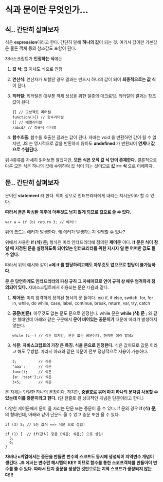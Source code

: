 # 식과 문이란 무엇인가...

## 식.. 간단히 살펴보자

식은 **expression**이라고 한다. 간단히 말해 **하나의 값**이 되는 것. 여기서 값이란 기본값은 물론 객체 등의 참조값도 포함이 된다.

자바스크립트가 **인정하는 식**에는

1. **값 식**: 값 자체도 식으로 인정
2. **연산식**: 연산자가 포함된 경우 결과는 반드시 하나의 값이 되어 **최종적으로는 값 식**이 된다.
3. **리터럴**: 리러털은 대부분 객체 생성을 위한 일종의 매크로임. 리터럴의 결과는 참조값이 된다.

   ```text
   {} // 오브젝트 리터럴
   function(){} // 함수리터럴
   [] // 배열리터럴
   /abcd/ // 정규식 리터럴
   ```

4. **함수호출**: 함수를 호출한 결과는 값이 된다. 자바는 void 를 반환하면 값이 될 수 없지만, JS 는 명시적으로 값을 반환하지 않아도 **undefined** 가 반환되어 **언제나 값으로 수렴된다.**

위 4종류를 자세히 읽어보면 알겠지만, **모든 식은 오직 값 식 만이 존재한다.** 결론적으로 다른 모든 식은 하나의 값에 수렴하여 값 식이 되는 것이므로 **값 == 식** 으로 이해하자.

## **문.. 간단히 살펴보자**

문이란 **statement** 라 한다. 의미 상으로 인터프리터에게 내리는 지시문이라 할 수 있다.

**따라서 문은 파싱된 이후에 아무것도 남지 않게 되므로 값으로 쓸 수 없다.**

```text
var a = if (b) return 3; // 에러!!
```

위의 코드는 에러가 발생한다. 왜 에러가 발생하는지 설명할 수 있나?

위에서 사용한 **if \(식\) 문;** 형식은 미리 인터프리터에 정의된 **제어문** 이다. **if 문은 식이 참일 때 지정된 문을 실행하도록 되어있는 인터프리터를 위한 지시자 일 뿐 어떠한 값도 될 수 없다.**

따라서 위의 예시와 같이 **a에 if 를 할당하려고해도 아무것도 없으므로 할당이 불가능하다.**

**문 은 당연하게도 인터프리터의 파싱 규칙 그 자체이므로 언어 규격 상 매우 엄격하게 정의되어 있다.** 자바스크립트에서 허용되는 문은 다음과 같다.

1. **제어문**: 미리 엄격하게 정의된 형식의 문 들이다. ex\) if, if else, switch, for, for in, while, do while, case, label, continue, break, return, var, try, catch
2. **공문\(빈문\)**: 아무것도 없는 문도 문으로 인정한다. while 문은 **while \(식\) 문 ;** 와 같은 형태인데 아래와 같은 구문에서 **문이 비어있는 공문이기** 때문에 에러가 발생하지 않는다.

   ```text
   while (i--) // 식은 있지만, 문은 없는 공문이다. 하지만 에러 발생x
   ```

3. **식문**: **자바스크립트의 가장 큰 특징. 식을 문으로 인정한다.** 식은 값이므로 값문 이라고 해도 무방함. 따라서 아래와 같은 식문이 전부 정상적으로 사용이 가능하다.

   ```text
   3;          // 식문
   'aaa';      // 식문
   func();     // 식문
   {a: 'test'};// 식문
   3+5;        // 식문
   ```

문 자체는 단일한 하나의 문장이다. 하지만, **중괄호로 묶어 마치 하나의 문처럼 사용할 수 있는데 이를 중문이라고 한다.** \(단 한줄로 된 상대적인 개념은 단문이라고 한다.\)

다양한 제어문에서 문이 올 자리는 단문 또는 중문이 올 수 있다. if 문의 경우 **if \(식\) 문;** 의 형태인데, 아래와 같이 단문도 올 수 있고 중문 또한 올 수 있다.

```text
if (3) 5; // 5는 값식 ==> 식문 으로 성립!
​
if (1) {  // if(값식) 중문 {식문; 식문;} 으로 성립!
  5;
  6;
}
```

**자바나 c계열에서는 중문을 만들면 변수의 스코프도 동시에 생성되어 지역변수 개념이 생긴다**. **JS 에서는 변수란 해시맵의 KEY 이므로 함수를 통한 스코프객체를 만들어야 변수를 쓸 수 있다. 따라서 단지 중문을 생성한 것만으로는 지역 스코프가 생성되지 않는다!!!**

